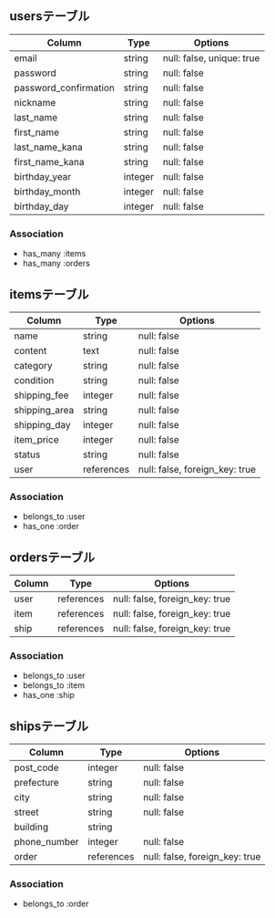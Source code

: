 ## usersテーブル

| Column                | Type       | Options                        |
| --------------------- | ---------- | ------------------------------ |
| email                 | string     | null: false, unique: true      |
| password              | string     | null: false                    |
| password_confirmation | string     | null: false                    |
| nickname              | string     | null: false                    |
| last_name             | string     | null: false                    |
| first_name            | string     | null: false                    |
| last_name_kana        | string     | null: false                    |
| first_name_kana       | string     | null: false                    |
| birthday_year         | integer    | null: false                    |
| birthday_month        | integer    | null: false                    |
| birthday_day          | integer    | null: false                    |

### Association
- has_many :items
- has_many :orders

## itemsテーブル

| Column                | Type       | Options                        |
| --------------------- | ---------- | ------------------------------ |
| name                  | string     | null: false                    |
| content               | text       | null: false                    |
| category              | string     | null: false                    |
| condition             | string     | null: false                    |
| shipping_fee          | integer    | null: false                    |
| shipping_area         | string     | null: false                    |
| shipping_day          | integer    | null: false                    |
| item_price            | integer    | null: false                    |
| status                | string     | null: false                    |
| user                  | references | null: false, foreign_key: true |

### Association
- belongs_to :user
- has_one :order

## ordersテーブル

| Column                | Type       | Options                        |
| --------------------- | ---------- | ------------------------------ |
| user                  | references | null: false, foreign_key: true |
| item                  | references | null: false, foreign_key: true |
| ship                  | references | null: false, foreign_key: true |

### Association
- belongs_to :user
- belongs_to :item
- has_one :ship

## shipsテーブル

| Column                | Type       | Options                        |
| --------------------- | ---------- | ------------------------------ |
| post_code             | integer    | null: false                    |
| prefecture            | string     | null: false                    |
| city                  | string     | null: false                    |
| street                | string     | null: false                    |
| building              | string     |                                |
| phone_number          | integer    | null: false                    |
| order                 | references | null: false, foreign_key: true |

### Association
- belongs_to :order
